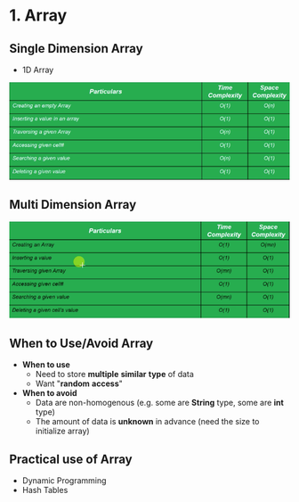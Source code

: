 # 1. Array

## Single Dimension Array

* 1D Array

![Time/Space Complexity](../../.gitbook/assets/image%20%285%29.png)

## Multi Dimension Array

![Time/Space Complexity](../../.gitbook/assets/image%20%286%29.png)

## When to Use/Avoid Array

* **When to use**
  * Need to store **multiple** **similar** **type** of data
  * Want "**random** **access**"
* **When to avoid**
  * Data are non-homogenous \(e.g. some are **String** type, some are **int** type\)
  * The amount of data is **unknown** in advance \(need the size to initialize array\)

## Practical use of Array

* Dynamic Programming
* Hash Tables

